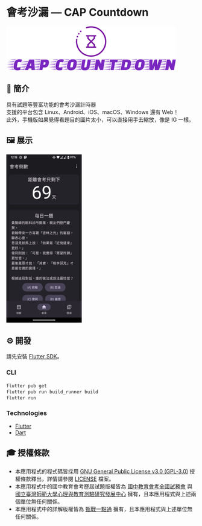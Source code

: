 # 會考沙漏 — CAP Countdown
<img src="readme/logo_with_title.png" width="450px"/>

## 📖 簡介
具有試題等豐富功能的會考沙漏計時器  
支援的平台包含 Linux、Android、iOS、macOS、Windows 還有 Web！  
此外，手機版如果覺得看題目的圖片太小，可以直接用手去縮放，像是 IG 一樣。 

## 🖼️ 展示

<img src="readme/screenshot.png" width="200px"/>

## ⚙️ 開發
請先安裝 [Flutter SDK](https://docs.flutter.dev/get-started/install)。

### CLI
```shell
flutter pub get
flutter pub run build_runner build
flutter run
```

### Technologies
- [Flutter](https://flutter.dev)  
- [Dart](https://dart.dev)  

## 🎓 授權條款
- 本應用程式的程式碼皆採用 [GNU General Public License v3.0 (GPL-3.0)](https://www.gnu.org/licenses/gpl-3.0.html) 授權條款釋出，詳情請參閱 [LICENSE](LICENSE) 檔案。  
- 本應用程式中的國中教育會考歷屆試題版權皆為 [國中教育會考全國試務會](https://cap.rcpet.edu.tw/NEAC/About/About) 與 [國立臺灣師範大學心理與教育測驗研究發展中心](https://rcpet.edu.tw/) 擁有，且本應用程式與上述兩個單位無任何關係。  
- 本應用程式中的詳解版權皆為 [甄戰一點通](https://www.reallygood.com.tw/index) 擁有，且本應用程式與上述單位無任何關係。